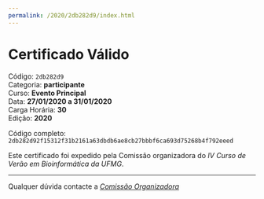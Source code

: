 ```yaml
---
permalink: /2020/2db282d9/index.html
---
```


# Certificado Válido

Código: `2db282d9`<br>
Categoria: **participante**<br>
Curso: **Evento Principal**<br>
Data: **27/01/2020 a 31/01/2020**<br>
Carga Horária: **30**<br>
Edição: **2020**<br>


Código completo: `2db282d92f15312f31b2161a63dbdb6ae8cb27bbbf6ca693d75268b4f792eeed`


Este certificado foi expedido pela Comissão organizadora do *IV Curso de Verão em Bioinformática da UFMG*.

----

Qualquer dúvida contacte a [_Comissão Organizadora_](<mailto:cursobioinfoufmg@gmail.com$subject=[Certificados]>)

